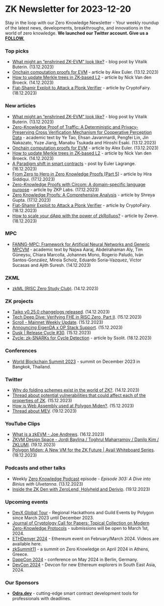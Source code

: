 # ZK Newsletter for 2023-12-20
Stay in the loop with our Zero Knowledge Newsletter - Your weekly roundup of the latest news, developments, breakthroughs, and innovations in the world of zero knowledge. **We launched our Twitter account. Give us a [FOLLOW.](https://twitter.com/ZKNewsletter)**

### Top picks
* [What might an “enshrined ZK-EVM” look like?](https://notes.ethereum.org/@vbuterin/enshrined_zk_evm) - blog post by Vitalik Buterin. (13.12.2023)
* [Onchain computation proofs for EVM](https://medium.com/@alexeuler/onchain-computation-proofs-for-evm-68837aad4a98) - article by Alex Euler. (13.12.2023)
* [How to update Merkle trees in ZK-based L2](https://medium.com/casperblockchain/verified-merkle-tree-updates-without-zk-90d8f5100ccd) - article by Nick Van den Broeck. (14.12.2023)
* [Fiat-Shamir Exploit to Attack a Plonk Verifier](https://medium.com/@cryptofairy/fiat-shamir-exploit-to-attack-a-plonk-verifier-d8ab544e9536) - article by CryptoFairy. (18.12.2023)

### New articles 
* [What might an “enshrined ZK-EVM” look like?](https://notes.ethereum.org/@vbuterin/enshrined_zk_evm) - blog post by Vitalik Buterin. (13.12.2023)
* [Zero-Knowledge Proof of Traffic: A Deterministic and Privacy-Preserving Cross Verification Mechanism for Cooperative Perception Data](https://arxiv.org/pdf/2312.07948.pdf) - academic text by Ye Tao, Ehsan Javanmardi, Pengfei Lin, Jin Nakazato, Yuze Jiang, Manabu Tsukada and Hiroshi Esaki. (13.12.2023)
* [Onchain computation proofs for EVM](https://medium.com/@alexeuler/onchain-computation-proofs-for-evm-68837aad4a98) - article by Alex Euler. (13.12.2023)
* [How to update Merkle trees in ZK-based L2](https://medium.com/casperblockchain/verified-merkle-tree-updates-without-zk-90d8f5100ccd) - article by Nick Van den Broeck. (14.12.2023)
* [A Paradigm shift in smart contracts](https://hackmd.io/@EulerLagrange/rydm80q86) - post by Euler Lagrange. (16.12.2023)
* [From Zero to Hero in Zero Knowledge Proofs [Part 5]](https://medium.com/coinmonks/from-zero-to-hero-in-zero-knowledge-proofs-part-5-52f2221094f3) - article by Hira Siddiqui. (17.12.2023)
* [Zero-Knowledge Proofs with Circom: A domain-specific language purpose](https://zkplabs.network/blog/Zero-Knowledge-Proofs-with-Circom-A-domain-specific-language-purpose) - article by ZKP Labs. (17.12.2023)
* [Zero Knowledge Proofs: A Comprehensive Analysis](https://medium.com/@shreya.gupta13606/zero-knowledge-proofs-a-comprehensive-analysis-1803301fdcdf) - article by Shreya Gupta. (17.12.2023)
* [Fiat-Shamir Exploit to Attack a Plonk Verifier](https://medium.com/@cryptofairy/fiat-shamir-exploit-to-attack-a-plonk-verifier-d8ab544e9536) - article by CryptoFairy. (18.12.2023)
* [How to scale your dApp with the power of zkRollups?](https://medium.com/zeeve/how-to-scale-your-dapp-with-the-power-of-zkrollups-dd1f40996cf3) - article by Zeeve. (18.12.2023)

### MPC
* [FANNG-MPC: Framework for Artificial Neural Networks and Generic MPCVM](https://eprint.iacr.org/2023/1918.pdf) - academic text by Najwa Aaraj, Abdelrahaman Aly, Tim Güneysu, Chiara Marcolla, Johannes Mono, Rogerio Paludo, Iván Santos-González, Mireia Scholz, Eduardo Soria-Vazquez, Victor Sucasas and Ajith Suresh. (14.12.2023)

### ZKML
* [zkML (RISC Zero Study Club)](https://www.youtube.com/watch?v=yslyWRiCFCE). (14.12.2023)

### ZK projects
* [Taiko v0.25.0 changelogs released](https://twitter.com/taikoxyz/status/1735344116832321869). (14.12.2023)
* [Tech Deep Dive: Verifying FHE in RISC Zero, Part II](https://l2ivresearch.substack.com/p/tech-deep-dive-verifying-fhe-in-risc-b11). (15.12.2023)
* [Scroll - Mainnet Weekly Update](https://twitter.com/Scroll_ZKP/status/1735793002017366487). (15.12.2023)
* [Announcing EigenDA x OP Stack Support](https://www.blog.eigenlayer.xyz/announcing-eigenda-x-op-stack-support/). (15.12.2023)
* [Dusk | Release Cycle #30](https://dusk.network/news/release-cycle-update-30/). (15.12.2023)
* [Zycle: zk-SNARKs for Cycle Detection](https://medium.com/@ssolit/zycle-zk-snarks-for-cycle-detection-ad820fbc66bb) - article by Ssolit. (18.12.2023)

### Conferences
* [World Blockchain Summit 2023](https://www.worldblockchainsummit.com/events/bkk-dec-23) - summit on December 2023 in Bangkok, Thailand.

### Twitter
* [Why do folding schemes exist in the world of ZK?](https://twitter.com/ZKValidator/status/1735344549298409868). (14.12.2023)
* [Thread about potential vulnerabilities that could affect each of the properties of ZK](https://twitter.com/ZKValidator/status/1735721918454452439). (15.12.2023)
* [How is Web Assembly used at Polygon Miden?](https://twitter.com/0xPolygon/status/1735764696202973380). (15.12.2023)
* [Thread about MEV](https://twitter.com/taikoxyz/status/1736891605477683621). (19.12.2023)

### YouTube Clips
* [What is a zkEVM - Joe Andrews](https://www.youtube.com/watch?v=ijtYip5iEH8). (16.12.2023)
* [ZKVM Design Space - Jordi Baylina / Toghrul Maharramov / Danilo Kim / ZKLUMI](https://www.youtube.com/watch?v=a4MLzMUgg98). (19.12.2023)
* [Polygon Miden: A New VM for the ZK Future | Avail Whiteboard Series](https://www.youtube.com/watch?v=QuLhkaszLtA). (19.12.2023)

### Podcasts and other talks
* Weekly [Zero Knowledge Podcast](https://zeroknowledge.fm/303-2/) episode - *Episode 303: A Dive into Binius with Ulvetanna*. (13.12.2023) 
* [Inside the ZK Den with ZeroLend, Holyheld and Derivio](https://twitter.com/zksync/status/1737155109157527946). (19.12.2023)

### Upcoming events
* [DevX Global Tour](https://polygon.technology/blog/polygon-labs-announces-devx-global-tour) - Regional Hackathons and Guild Events by Polygon since March 2023 until December 2023.
* [Journal of Cryptology Call for Papers: Topical Collection on Modern Zero-Knowledge Protocols](https://iacr.org/jofc/TopicalCollection-mzkp.html) -  submissions will be open to March 1st, 2024. 
* [ETHDenver 2024](http://ethdenver.com/) - Ethereum event on February/March 2024. Videos are available here.
* [zkSummit11](https://www.zksummit.com/) - a summit on Zero Knowledge on April 2024 in Athens, Greece. 
* [DappCon 2024](https://www.dappcon.io/) - conference on May 2024 in Berlin, Germany. 
* [DevCon 2024](https://devcon.org/) - Devcon for new Ethereum explorers in South East Asia, 2024.

### Our Sponsors
* **[Odra.dev](https://odra.dev)** - cutting-edge smart contract development tools for professionals with deadlines.

